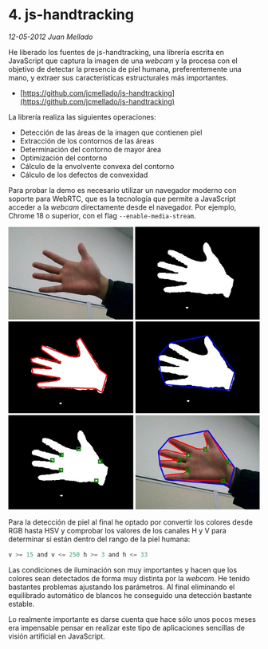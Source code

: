 # 4. js-handtracking

_12-05-2012_ _Juan Mellado_

He liberado los fuentes de js-handtracking, una librería escrita en JavaScript que captura la imagen de una _webcam_ y la procesa con el objetivo de detectar la presencia de piel humana, preferentemente una mano, y extraer sus características estructurales más importantes.

- [https://github.com/jcmellado/js-handtracking](https://github.com/jcmellado/js-handtracking)

La librería realiza las siguientes operaciones:

- Detección de las áreas de la imagen que contienen piel
- Extracción de los contornos de las áreas
- Determinación del contorno de mayor área
- Optimización del contorno
- Cálculo de la envolvente convexa del contorno
- Cálculo de los defectos de convexidad

Para probar la demo es necesario utilizar un navegador moderno con soporte para WebRTC, que es la tecnología que permite a JavaScript acceder a la _webcam_ directamente desde el navegador. Por ejemplo, Chrome 18 o superior, con el flag ```--enable-media-stream```.

![js-handtracking](img/04-js-handtracking.png "js-handtracking")

Para la detección de piel al final he optado por convertir los colores desde RGB hasta HSV y comprobar los valores de los canales H y V para determinar si están dentro del rango de la piel humana:

```javascript
v >= 15 and v <= 250 h >= 3 and h <= 33
```

Las condiciones de iluminación son muy importantes y hacen que los colores sean detectados de forma muy distinta por la _webcam_. He tenido bastantes problemas ajustando los parámetros. Al final eliminando el equilibrado automático de blancos he conseguido una detección bastante estable.

Lo realmente importante es darse cuenta que hace sólo unos pocos meses era impensable pensar en realizar este tipo de aplicaciones sencillas de visión artificial en JavaScript.
